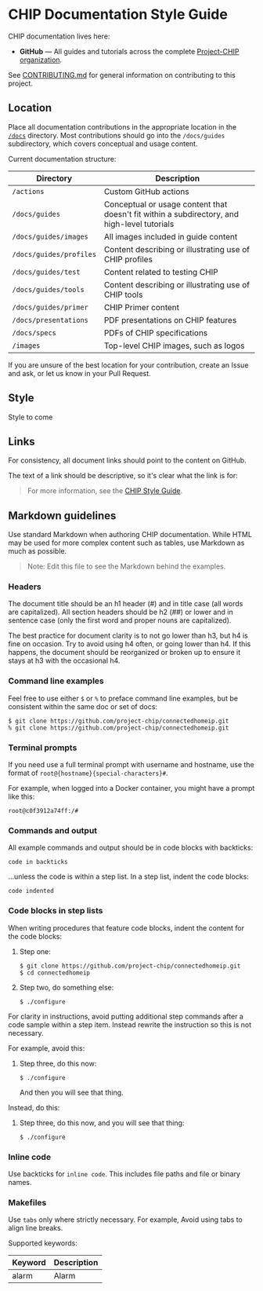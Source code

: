# CHIP Documentation Style Guide

CHIP documentation lives here:

*   **GitHub** — All guides and tutorials across the complete [Project-CHIP organization](https://github/project-chip).

See [CONTRIBUTING.md](../CONTRIBUTING.md) for general information on contributing to this project.

## Location

Place all documentation contributions in the appropriate location in the [`/docs`](./) directory. Most contributions should go into the `/docs/guides` subdirectory, which covers conceptual and usage content.

Current documentation structure:

Directory | Description
----|----
`/actions` | Custom GitHub actions
`/docs/guides` | Conceptual or usage content that doesn't fit within a subdirectory, and high-level tutorials
`/docs/guides/images` | All images included in guide content
`/docs/guides/profiles` | Content describing or illustrating use of CHIP profiles
`/docs/guides/test` | Content related to testing CHIP
`/docs/guides/tools` | Content describing or illustrating use of CHIP tools
`/docs/guides/primer` | CHIP Primer content
`/docs/presentations` | PDF presentations on CHIP features
`/docs/specs` | PDFs of CHIP specifications
`/images` | Top-level CHIP images, such as logos

If you are unsure of the best location for your contribution, create an Issue and ask, or let us know in your Pull Request.


## Style

Style to come

## Links

For consistency, all document links should point to the content on GitHub.

The text of a link should be descriptive, so it's clear what the link is for:

> For more information, see the [CHIP Style Guide](./STYLE_GUIDE.md).

## Markdown guidelines

Use standard Markdown when authoring CHIP documentation. While HTML may be used for more complex content such as tables, use Markdown as much as possible. 

> Note: Edit this file to see the Markdown behind the examples.

### Headers

The document title should be an h1 header (#) and in title case (all words are capitalized). All section headers should be h2 (##) or lower and in sentence case (only the first word and proper nouns are capitalized).

The best practice for document clarity is to not go lower than h3, but h4 is fine on occasion. Try to avoid using h4 often, or going lower than h4. If this happens, the document should be reorganized or broken up to ensure it stays at h3 with the occasional h4.

### Command line examples

Feel free to use either `$` or `%` to preface command line examples, but be consistent within the same doc or set of docs:

```
$ git clone https://github.com/project-chip/connectedhomeip.git
% git clone https://github.com/project-chip/connectedhomeip.git
```

### Terminal prompts

If you need use a full terminal prompt with username and hostname, use the format of `root@{hostname}{special-characters}#`.

For example, when logged into a Docker container, you might have a prompt like this:
```
root@c0f3912a74ff:/#
```


### Commands and output

All example commands and output should be in code blocks with backticks:

```
code in backticks
```

...unless the code is within a step list. In a step list, indent the code blocks:

    code indented

### Code blocks in step lists

When writing procedures that feature code blocks, indent the content for the code blocks:

1.	Step one:

        $ git clone https://github.com/project-chip/connectedhomeip.git
        $ cd connectedhomeip

1.  Step two, do something else:

        $ ./configure

For clarity in instructions, avoid putting additional step commands after a code sample
within a step item. Instead rewrite the instruction so this is not necessary.

For example, avoid this:

1.  Step three, do this now:

        $ ./configure

    And then you will see that thing.

Instead, do this:

1.  Step three, do this now, and you will see that thing:

		$ ./configure

### Inline code

Use backticks for `inline code`. This includes file paths and file or binary names.


### Makefiles

Use `tabs` only where strictly necessary. For example, Avoid using tabs to align line breaks.

Supported keywords:

Keyword | Description
----|----
alarm | Alarm
